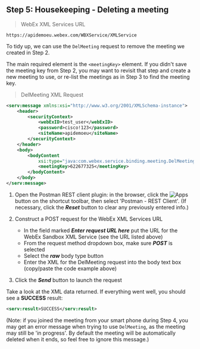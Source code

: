 ## Step 5: Housekeeping - Deleting a meeting

> WebEx XML Services URL

```http
https://apidemoeu.webex.com/WBXService/XMLService
```

To tidy up, we can use the `DelMeeting` request to remove the meeting we created in Step 2.

The main required element is the `<meetingKey>` element.  If you didn't save the meeting key from Step 2, you may want to revisit that step and create a new meeting to use, or re-list the meetings as in Step 3 to find the meeting key.

> DelMeeting XML Request

```xml
<serv:message xmlns:xsi="http://www.w3.org/2001/XMLSchema-instance">
	<header>
		<securityContext>
			<webExID>test_user</webExID>
			<password>cisco!123</password>
			<siteName>apidemoeu</siteName>
		</securityContext>
	</header>
	<body>
		<bodyContent
			xsi:type="java:com.webex.service.binding.meeting.DelMeeting">
			<meetingKey>622677325</meetingKey>
		</bodyContent>
	</body>
</serv:message>
```

1. Open the Postman REST client plugin: in the browser, click the ![Apps](/posts/files/collab-webex/images/apps_icon.png) button on the shortcut toolbar, then select 'Postman - REST Client'.  (If necessary, click the **_Reset_** button to clear any previously entered info.)

2. Construct a POST request for the WebEx XML Services URL
	* In the field marked **_Enter request URL here_** put the URL for the WebEx Sandbox XML Service (see the URL listed above)
	* From the request method dropdown box, make sure **_POST_** is selected
	* Select the **_raw_** body type button
	* Enter the XML for the DelMeeting request into the body text box (copy/paste the code example above)

3. Click the **_Send_** button to launch the request

Take a look at the XML data returned.  If everything went well, you should see a **SUCCESS** result:

```xml
<serv:result>SUCCESS</serv:result>
```

(Note: if you joined the meeting from your smart phone during Step 4, you may get an error message when trying to use `DelMeeting`, as the meeting may still be 'in progress'.  By default the meeting will be automatically deleted when it ends, so feel free to ignore this message.)
